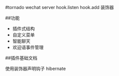 #tornado wechat server
hook.listen
hook.add
装饰器

##功能

+ 插件式结构
+ 自定义菜单
+ 智能聊天
+ 欢迎语事件管理

##插件基础文档

使用装饰器声明钩子
hibernate